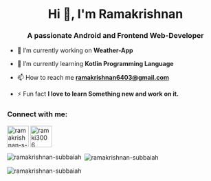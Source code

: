 <h1 align="center">Hi 👋, I'm Ramakrishnan</h1>
<h3 align="center">A passionate Android and Frontend Web-Developer</h3>


- 🔭 I’m currently working on **Weather-App**

- 🌱 I’m currently learning **Kotlin Programming Language**

- 📫 How to reach me **ramakrishnan6403@gmail.com**

- ⚡ Fun fact **I love to learn Something new and work on it.**

<h3 align="left">Connect with me:</h3>
<p align="left">
<a href="https://linkedin.com/in/ramakrishnan-s-9350b6225" target="blank"><img align="center" src="https://user-images.githubusercontent.com/113575392/227770569-23639424-f209-419b-a320-00e99875dfba.png" alt="ramakrishnan-s-9350b6225" height="50" width="50" /></a>
<a href="https://instagram.com/ramki3006" target="blank"><img align="center" src="https://user-images.githubusercontent.com/113575392/227770609-a3b95869-d500-42d0-a1a9-b0d4887354d3.png" alt="ramki3006" height="50" width="50" /></a>
</p>

<p><img align="left" src="https://github-readme-stats.vercel.app/api/top-langs?username=ramakrishnan-subbaiah&show_icons=true&locale=en&layout=compact" alt="ramakrishnan-subbaiah" /></p>

<p>&nbsp;<img align="center" src="https://github-readme-stats.vercel.app/api?username=ramakrishnan-subbaiah&show_icons=true&locale=en" alt="ramakrishnan-subbaiah" /></p>

<p><img align="center" src="https://github-readme-streak-stats.herokuapp.com/?user=ramakrishnan-subbaiah&" alt="ramakrishnan-subbaiah" /></p>
